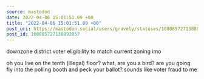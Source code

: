 ```yaml
---
source: mastodon
date: 2022-04-06 15:01:51.09 +00
title: "2022-04-06 15:01:51.09 +00"
post_uri: https://mastodon.social/users/gravely/statuses/108085727138892857
post_id: 108085727138892857
---
```

downzone district voter eligibility to match current zoning imo

oh you live on the tenth (illegal) floor? what, are you a bird? are you going fly into the polling booth and peck your ballot? sounds like voter fraud to me


